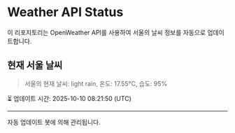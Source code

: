 
# Weather API Status

이 리포지토리는 OpenWeather API를 사용하여 서울의 날씨 정보를 자동으로 업데이트합니다.

## 현재 서울 날씨
> 서울의 현재 날씨: light rain, 온도: 17.55°C, 습도: 95%

⏳ 업데이트 시간: 2025-10-10 08:21:50 (UTC)

---
자동 업데이트 봇에 의해 관리됩니다.
